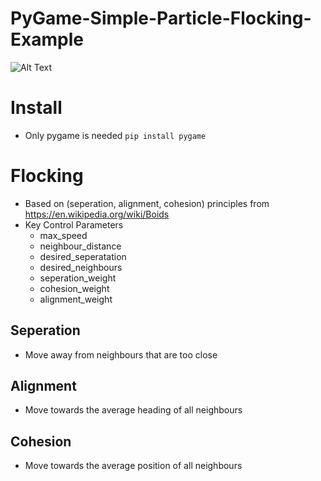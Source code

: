 # PyGame-Simple-Particle-Flocking-Example
![Alt Text](https://media.giphy.com/media/kiImT3dXTGJgV0fXuN/giphy.gif)
# Install
- Only pygame is needed
```pip install pygame```
# Flocking
- Based on (seperation, alignment, cohesion) principles from https://en.wikipedia.org/wiki/Boids
- Key Control Parameters
  - max_speed
  - neighbour_distance
  - desired_seperatation
  - desired_neighbours
  - seperation_weight
  - cohesion_weight
  - alignment_weight
## Seperation
- Move away from neighbours that are too close
## Alignment
- Move towards the average heading of all neighbours
## Cohesion
- Move towards the average position of all neighbours
